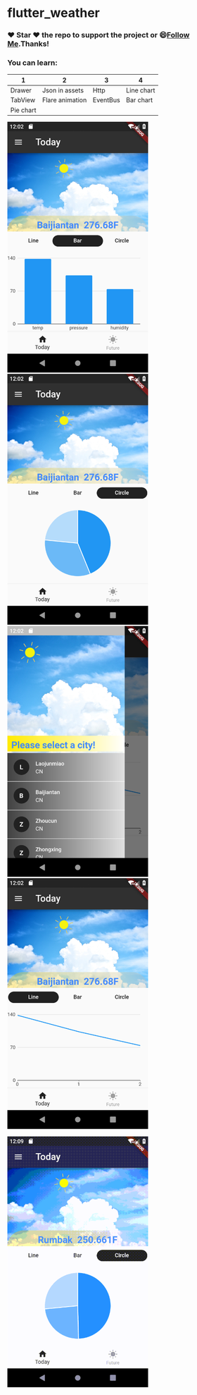 # flutter_weather 
### :heart: Star :heart: the repo to support the project or :smile:[Follow Me](https://github.com/nb312).Thanks!

### You can learn: 
1 | 2 | 3 | 4 
--- | --- | --- | ---
Drawer | Json in assets | Http | Line chart |
TabView | Flare animation | EventBus | Bar chart |
|Pie chart | 

<img src="./screen/weather_3.png" width="320">_____<img src="./screen/weather_4.png" width="320">
<img src="./screen/weather_1.png" width="320">_____<img src="./screen/weather_2.png" width="320">

<img src="./screen/weather_today.gif" width="320">   
